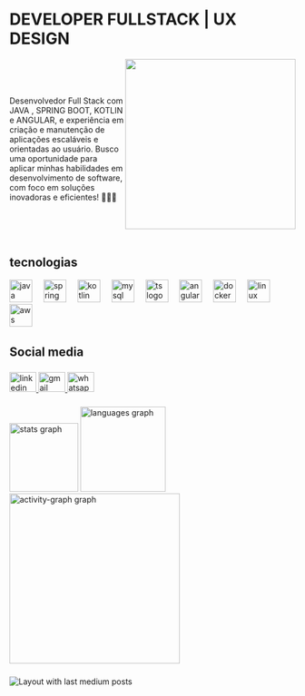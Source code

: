<h1 align="left">DEVELOPER FULLSTACK | UX DESIGN   </h1>
  <img align="right" height="300" src="https://camo.githubusercontent.com/2366b34bb903c09617990fb5fff4622f3e941349e846ddb7e73df872a9d21233/68747470733a2f2f63646e2e6472696262626c652e636f6d2f75736572732f3733303730332f73637265656e73686f74732f363538313234332f6176656e746f2e676966"  />
</div>

<br>
<br>
<br>

<p align="left">  Desenvolvedor Full Stack com  JAVA , SPRING BOOT, KOTLIN e ANGULAR, e experiência em criação e manutenção de aplicações escaláveis e orientadas ao usuário. Busco uma oportunidade para aplicar minhas habilidades em desenvolvimento de software, com foco em soluções inovadoras e eficientes! 👨🏻‍💻
  </p>
<div align=right>

<br>
<br>
<br>

<h2 align="left">tecnologias</h2>


<div align="left">
  
 <img src="https://skillicons.dev/icons?i=java" height="40" alt="java logo"  />
  <img width="12" /> 
   <img src="https://skillicons.dev/icons?i=spring" height="40" alt=" spring logo"  />
  <img width="12" />
  <img src="https://skillicons.dev/icons?i=kotlin" height="40" alt="kotlin logo"  />
  <img width="12" /> 
   <img src="https://skillicons.dev/icons?i=mysql" height="40" alt=" mysql logo"  />
  <img width="12" />
   <img src="https://skillicons.dev/icons?i=ts" height="40" alt="ts logo"  />
  <img width="12" />
  <img src="https://skillicons.dev/icons?i=angular" height="40" alt="angular logo"  />
  <img width="12" />
   <img src="https://skillicons.dev/icons?i=docker" height="40" alt="docker logo"  />
  <img width="12" />
   <img src="https://skillicons.dev/icons?i=linux" height="40" alt="linux logo"  />
  <img width="12" />
  <img src="https://skillicons.dev/icons?i=aws" height="40" alt="aws logo"  />
  <img width="12" />
 
 
</div>

###

<h2 align="left">Social media</h2>

###

<div align="left">
  <a href="https://www.linkedin.com/in/gregoriodelucca/" target="_blank">
    <img src="https://raw.githubusercontent.com/maurodesouza/profile-readme-generator/master/src/assets/icons/social/linkedin/default.svg" width="47" height="35" alt="linkedin logo"  />
  </a>
  <a href="gregoriodelucca@gmail.com" target="_blank">
    <img src="https://raw.githubusercontent.com/maurodesouza/profile-readme-generator/master/src/assets/icons/social/gmail/default.svg" width="47" height="35" alt="gmail logo"  />
  </a>
  <a href="https://api.whatsapp.com/send?phone=11971108462" target="_blank">
    <img src="https://raw.githubusercontent.com/maurodesouza/profile-readme-generator/master/src/assets/icons/social/whatsapp/default.svg" width="47" height="35" alt="whatsapp logo" />
  </a>
</div>

###

<div align="left">
  <img src="https://github-readme-stats.vercel.app/api?username=gregoriodelucca&hide_title=false&hide_rank=false&show_icons=true&include_all_commits=true&count_private=true&disable_animations=false&theme=github_dark&locale=pt-br&hide_border=false&order=1" height="121" alt="stats graph"  />
  <img src="https://github-readme-stats.vercel.app/api/top-langs?username=gregoriodelucca&locale=pt-br&hide_title=false&layout=compact&card_width=320&langs_count=6&theme=github_dark&hide_border=false&order=2" height="150" alt="languages graph"  />
  <img src="https://github-readme-activity-graph.vercel.app/graph?username=gregoriodelucca&radius=16&theme=arctic&area=true&order=5" height="300" alt="activity-graph graph"  />
</div>

###

<div align="left">
  <img src="https://github-read-medium-git-main.pahlevikun.vercel.app/latest?limit=4&username=gregoriodelucca" alt="Layout with last medium posts"  />
</div>

###

<br clear="both">


###





